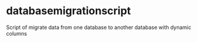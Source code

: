 # databasemigrationscript
Script of migrate data from one database to another database with dynamic columns

